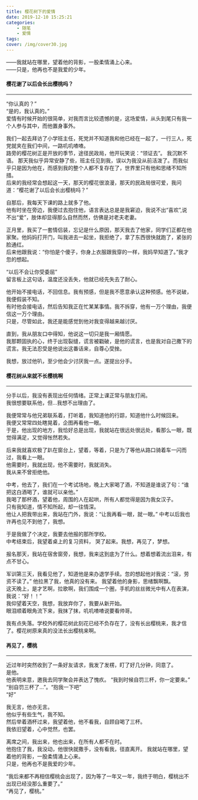 ```yaml
---
title: 樱花树下的爱情
date: 2019-12-10 15:25:21
categories:
    - 随笔
    - 爱情
tags:
cover: /img/cover30.jpg
---
```

——我就站在哪里，望着他的背影，一股柔情涌上心来。    
——只是，他再也不是我爱的少年。  
<!-- more --> 

#### 樱花谢了以后会长出樱桃吗？
---
“你认真的？”    
“是的，我认真的。”  
爱情有时候开始的很简单，对我而言比较遗憾的是，这场爱情，从头到尾只有我一个人参与其中，而他置身事外。    

我们一起去拜访了小学班主任，死党并不知道我和他已经在一起了，一行三人，死党就夹在我们中间，一路叽叽喳喳。    
路旁的樱花树正是开放的季节，途径民政局，他开玩笑说：“领证去”。 我沉默不语。 
那天我似乎异常安静了些，班主任见到我，误以为我没从前活泼了。而我似乎只是因为他在，而感到我的整个人都不复存在了，世界里只有他和思绪不知所措。    
后来的我经常会想起这一天，那天的樱花很浪漫，那天的民政局很可爱，我问道：“樱花谢了以后会长出樱桃吗？”      

自那后，我每天下课的路上就多了他。  
他有时坐在旁边，我便过去抱住他，语言表达总是是我窘迫，我说不出“喜欢”,说不出“爱”，肢体却显得那么自然而然，仿佛是对老夫老妻。 

正月里，我买了一套情侣装，忘记是什么原因，那天我去了他家，同学们正都在他家聚。他妈妈打开门，叫我进去一起坐，我拒绝了，拿了东西很快就跑了，紧张的脸通红。    
后来他跟我说：“你怕是个傻子，你身上衣服跟我穿的一样，我妈早知道了。”我才忽的想起。  

“以后不会让你受委屈”    
留言板上这句话，温度还没丢失，他就已经先失去了耐心。

他开始不接电话，不回信息。我有预感，但是我不愿意承认这种预感。他不说破，我便假装不知。  
有时他会接电话，然后告知我正在忙某某事情。我不拆穿，他有一万个理由，我便信这一万个理由。    
只是，尽管如此，我还是能感觉到他对我变得越来越讨厌。

直到，我从朋友口中得知，他说这一切只是我一厢情愿。  
我那颗固执的心，终于出现裂缝，谎言被戳破，是他的谎言，也是我对自己撒下的谎言。我无法忍受是他说出这番话来，自尊心受挫。  

我想，放过他叭，至少他会少讨厌我一点。遂提出分手。  

#### 樱花树从来就不长樱桃啊
---
分手以后，我没有表现出任何情绪。正常上课正常与朋友打闹。    
我很想要联系他，但...我想不出理由了。   

我便常常与他兄弟联系着，打听着，我知道他的行踪，知道他什么时候回来。    
我便又常常四处瞎晃着，企图再看他一眼。  
于是，他出现的地方，我恰好总是出现，我就站在很远处很远处，看那么一眼，既觉得满足，又觉得怅然若失。  

后来我就喜欢极了趴在窗台上，望着，等着，只是为了等他从路口骑着车一闪而过，我看上一眼。  
他需要时，我就出现，他不需要时，我就消失。  
我从来不曾拒绝他。  

中考，他去了，我们在一个考试场地，晚上大家喝了酒，不知道是谁说了句：“谁把这白酒喝了，谁就可以亲他。”    
我喝了那杯酒，望着他，周围的人在起哄，所有人都觉得是因为我女汉子。  
只有我知道，情不知所起，却一往情深。    
他让人把我带出来，我站在门外，我说：“让我再看一眼，就一眼。” 中考以后我也许再也见不到他了，我想。  

于是我做了个决定，我要去他报的那所学校。    
中考结束后，我望着桌上的复习资料， 哭了起来。我想，再见了，梦想。   

报名那天，我站在宿舍窗旁，我想，我来这到底为了什么。想着想着流出泪来，有点不甘心。  

军训第三天，我看见他了，知道他是来办退学手续。忽的想起他对我说：“滚，劳资不读了。” 他拉黑了我，他真的没有来。 我望着他的身影，思绪飘啊飘。  
这天晚上，是才艺啊，拉歌啊，我们围成一个圈，手机的丝丝微光中有人在表演，我说：“好！！”  
我仰望着天空，我想，我放弃你了，我要从新开始。  
眼泪顺着眼角流下来，我抹了抹，叽叽喳喳说要看帅哥。  

我有点失落。学校外的樱花树此刻花已经不负存在了，没有长出樱桃来，我才信了。樱花树原来真的没法长出樱桃来啊。  

#### 再见了，樱桃  
---
近过年时突然收到了一条好友请求，我发了发楞，盯了好几分钟，同意了。  
是他。  
他表明来意，邀我去同学聚会并表达了愧疚。
“我到时候自罚三杯，你一定要来。”    
“别自罚三杯了...”。“抱我一下吧”     
“好”    

我无言，他亦无言。  
他似乎有些生气，我不知。    
然后举着酒杯过来，我望着他，他不看我，自顾自喝了三杯。  
我依旧望着，心中觉然，也罢。    

离席之间，我出来，他也出来，在所有人都不在时。  
他抱住了我，我没动，他很快就撒手，没有看我，径直离开。
我就站在哪里，望着他的背影，一股柔情涌上心来。      
只是，他再也不是我爱的少年。  

“我后来都不再相信樱桃会出现了，因为等了一年又一年，我终于明白，樱桃出不出现已经没那么重要了。”  
“再见了，樱桃。”
<!-- more -->